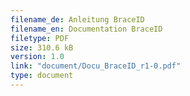```yaml
---
filename_de: Anleitung BraceID
filename_en: Documentation BraceID
filetype: PDF
size: 310.6 kB
version: 1.0
link: "document/Docu_BraceID_r1-0.pdf"
type: document
---
```


